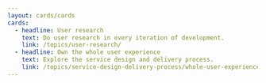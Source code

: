 ```yaml
---
layout: cards/cards
cards:
  - headline: User research
    text: Do user research in every iteration of development. 
    link: /topics/user-research/
  - headline: Own the whole user experience
    text: Explore the service design and delivery process.
    link: /topics/service-design-delivery-process/whole-user-experience/
---
```

